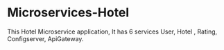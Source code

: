 # Microservices-Hotel
This Hotel Microservice application, It has 6 services User, Hotel , Rating, Configserver, ApiGateway.
